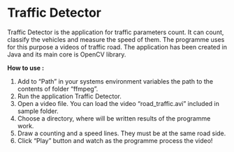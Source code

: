 # Traffic Detector

Traffic Detector is the application for traffic parameters count. It can count, classify the vehicles and measure the
speed of them. The programme uses for this purpose a videos of traffic road. The application has been created in Java
and its main core is OpenCV library.

**How to use :**

1. Add to “Path” in your systems environment variables the path to the contents of folder “ffmpeg”.
2. Run the application Traffic Detector.
3. Open a video file. You can load the video “road_traffic.avi” included in sample folder.
4. Choose a directory, where will be written results of the programme work.
5. Draw a counting and a speed lines. They must be at the same road side.
6. Click “Play” button and watch as the programme process the video!